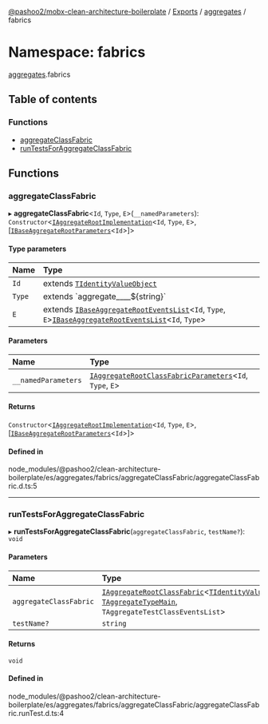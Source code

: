 [@pashoo2/mobx-clean-architecture-boilerplate](../README.md) / [Exports](../modules.md) / [aggregates](aggregates.md) / fabrics

# Namespace: fabrics

[aggregates](aggregates.md).fabrics

## Table of contents

### Functions

- [aggregateClassFabric](aggregates.fabrics.md#aggregateclassfabric)
- [runTestsForAggregateClassFabric](aggregates.fabrics.md#runtestsforaggregateclassfabric)

## Functions

### aggregateClassFabric

▸ **aggregateClassFabric**<`Id`, `Type`, `E`\>(`__namedParameters`): `Constructor`<[`IAggregateRootImplementation`](../interfaces/aggregates.interfaces.iaggregaterootimplementation.md)<`Id`, `Type`, `E`\>, [[`IBaseAggregateRootParameters`](../interfaces/aggregates.interfaces.ibaseaggregaterootparameters.md)<`Id`\>]\>

#### Type parameters

| Name | Type |
| :------ | :------ |
| `Id` | extends [`TIdentityValueObject`](valueobject.interfaces.md#tidentityvalueobject) |
| `Type` | extends \`aggregate\_\_\_\_${string}\` |
| `E` | extends [`IBaseAggregateRootEventsList`](../interfaces/aggregates.interfaces.ibaseaggregaterooteventslist.md)<`Id`, `Type`, `E`\>[`IBaseAggregateRootEventsList`](../interfaces/aggregates.interfaces.ibaseaggregaterooteventslist.md)<`Id`, `Type`\> |

#### Parameters

| Name | Type |
| :------ | :------ |
| `__namedParameters` | [`IAggregateRootClassFabricParameters`](../interfaces/aggregates.interfaces.iaggregaterootclassfabricparameters.md)<`Id`, `Type`, `E`\> |

#### Returns

`Constructor`<[`IAggregateRootImplementation`](../interfaces/aggregates.interfaces.iaggregaterootimplementation.md)<`Id`, `Type`, `E`\>, [[`IBaseAggregateRootParameters`](../interfaces/aggregates.interfaces.ibaseaggregaterootparameters.md)<`Id`\>]\>

#### Defined in

node_modules/@pashoo2/clean-architecture-boilerplate/es/aggregates/fabrics/aggregateClassFabric/aggregateClassFabric.d.ts:5

___

### runTestsForAggregateClassFabric

▸ **runTestsForAggregateClassFabric**(`aggregateClassFabric`, `testName?`): `void`

#### Parameters

| Name | Type |
| :------ | :------ |
| `aggregateClassFabric` | [`IAggregateRootClassFabric`](../interfaces/aggregates.interfaces.iaggregaterootclassfabric.md)<[`TIdentityValueObject`](valueobject.interfaces.md#tidentityvalueobject), [`TAggregateTypeMain`](aggregates.interfaces.md#taggregatetypemain), `TAggregateTestClassEventsList`\> |
| `testName?` | `string` |

#### Returns

`void`

#### Defined in

node_modules/@pashoo2/clean-architecture-boilerplate/es/aggregates/fabrics/aggregateClassFabric/aggregateClassFabric.runTest.d.ts:4
